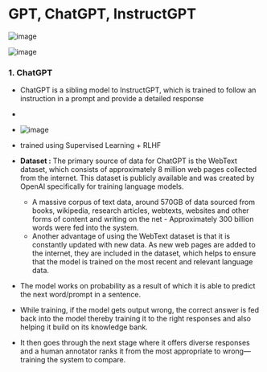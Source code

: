 # GPT, ChatGPT, InstructGPT
![image](https://user-images.githubusercontent.com/129742046/236900096-c38791b3-498e-4abb-85b4-277924d4a3bd.png)

![image](https://user-images.githubusercontent.com/129742046/236911422-d85a9d3e-ea46-4cf7-9fa1-dac4c0e3b4d3.png)




### 1. ChatGPT

- ChatGPT is a sibling model to InstructGPT, which is trained to follow an instruction in a prompt and provide a detailed response
- 
- ![image](https://user-images.githubusercontent.com/129742046/236998923-a155a2e4-d2b3-4157-a8da-53126150b66c.png)

- trained using Supervised Learning + RLHF 
- **Dataset :** The primary source of data for ChatGPT is the WebText dataset, which consists of approximately 8 million web pages collected from the internet. This dataset is publicly available and was created by OpenAI specifically for training language models.
    - A massive corpus of text data, around 570GB of data sourced from books, wikipedia, research articles, webtexts, websites and other forms of content and writing on the net - Approximately 300 billion words were fed into the system.
    - Another advantage of using the WebText dataset is that it is constantly updated with new data. As new web pages are added to the internet, they are included in the dataset, which helps to ensure that the model is trained on the most recent and relevant language data.
- The model works on probability as a result of which it is able to predict the next word/prompt in a sentence.
- While training, if the model gets output wrong, the correct answer is fed back into the model thereby training it to the right responses and also helping it build on its knowledge bank.
- It then goes through the next stage where it offers diverse responses and a human annotator ranks it from the most appropriate to wrong—training the system to compare.
